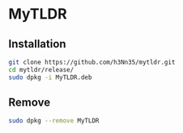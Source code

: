 # MyTLDR

## Installation

```Bash
git clone https://github.com/h3Nn35/mytldr.git
cd mytldr/release/
sudo dpkg -i MyTLDR.deb
```

## Remove

```Bash
sudo dpkg --remove MyTLDR
```

